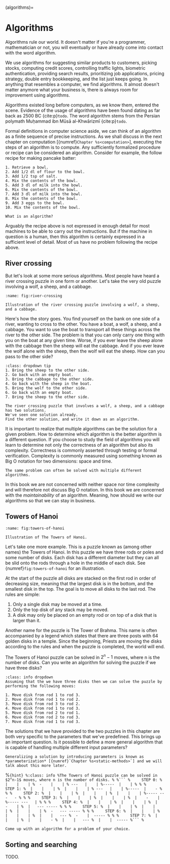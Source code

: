 (algorithms)=
# Algorithms

Algorithms rule our world.
It doesn't matter if you're a programmer, mathematician or not, you will eventually or have already come into contact with the word algorithm.

We use algorithms for suggesting similar products to customers, picking stocks, computing credit scores, controlling traffic lights, biometric authentication, providing search results, prioritizing job applications, pricing strategy, double entry bookkeeping, and the list just keeps going.
In anything that resembles a computer, we find algorithms.
It almost doesn't matter anymore what your business is, there is always room for improvement using algorithms.

Algorithms existed long before computers, as we know them, entered the scene.
Evidence of the usage of algorithms have been found dating as far back as 2500 BC {cite:p}`todo`.
The word algorithm stems from the Persian polymath Muḥammad ibn Mūsā al-Khwārizmī {cite:p}`todo`.

Formal definitions in computer science aside, we can think of an algorithm as a finite sequence of precise instructions.
As we shall discuss in the next chapter on computation [{numref}`Chapter %s<computation>`], executing the steps of an algorithm is to compute.
Any sufficiently formalized procedure or recipe can be considered an algorithm.
Consider for example, the follow recipe for making pancake batter:

```{admonition} Pancake batter algorithm
1. Retrieve a bowl.
2. Add 1/2 dl of flour to the bowl.
3. Add 1/2 tsp of salt.
4. Mix the contents of the bowl.
5. Add 3 dl of milk into the bowl.
6. Mix the contents of the bowl.
7. Add 3 dl of milk into the bowl.
8. Mix the contents of the bowl.
9. Add 3 eggs to the bowl.
10. Mix the contents of the bowl.
```

```{exercise}
What is an algorithm?
```

Arguably the recipe above is not expressed in enough detail for most machines to be able to carry out the instructions.
But if the machine in question is a human, then this algorithm is certainly expressed in a sufficient level of detail.
Most of us have no problem following the recipe above.


## River crossing

But let's look at some more serious algorithms.
Most people have heard a river crossing puzzle in one form or another.
Let's take the very old puzzle involving a wolf, a sheep, and a cabbage.

```{figure} ../images/river-crossing.jpg
:name: fig:river-crossing

Illustration of the river crossing puzzle involving a wolf, a sheep, and a cabbage.
```

Here's how the story goes.
You find yourself on the bank on one side of a river, wanting to cross to the other.
You have a boat, a wolf, a sheep, and a cabbage.
You want to use the boat to transport all these things across the river to the other side.
The problem is that you can only carry one thing with you on the boat at any given time.
Worse, if you ever leave the sheep alone with the cabbage then the sheep will eat the cabbage.
And if you ever leave the wolf alone with the sheep, then the wolf will eat the sheep.
How can you pass to the other side?

```{admonition} Solution
:class: dropdown tip
1. Bring the sheep to the other side.
2. Go back with an empty boat.
3. Bring the cabbage to the other side.
4. Go back with the sheep in the boat.
5. Bring the wolf to the other side.
6. Go back with an empty boat.
7. Bring the sheep to the other side.
```

```{exercise}
The river crossing puzzle that involves a wolf, a sheep, and a cabbage has two solutions.
We've seen one solution already.
Find the other solution, and write it down as an algorithm.
```

It is important to realize that multiple algorithms can be the solution for a given problem.
How to determine which algorithm is the better algorithm is a different question.
If you choose to study the field of algorithms you will learn to determine not only the correctness of an algorithm but also its complexity.
Correctness is commonly asserted through testing or formal verification.
Complexity is commonly measured using something known as Big O notation for two dimensions: space and time.

```{important}
The same problem can often be solved with multiple different algorithms.
```

In this book we are not concerned with neither space nor time complexity and will therefore not discuss Big O notation.
In this book we are concerned with the *maintainability* of an algorithm.
Meaning, how should we write our algorithms so that we can stay in business.


## Towers of Hanoi

```{figure} ../images/towers-of-hanoi.jpg
:name: fig:towers-of-hanoi

Illustration of The Towers of Hanoi.
```

Let's take one more example.
This is a puzzle known as (among other names) the Towers of Hanoi.
In this puzzle we have three rods or poles and some number of disks.
Each disk has a different diameter but they can all be slid onto the rods through a hole in the middle of each disk.
See {numref}`fig:towers-of-hanoi` for an illustration.

At the start of the puzzle all disks are stacked on the first rod in order of decreasing size, meaning that the largest disk is in the bottom, and the smallest disk in the top.
The goal is to move all disks to the last rod.
The rules are simple:

1. Only a single disk may be moved at a time.
2. Only the top disk of any stack may be moved.
3. A disk may only be placed on an empty rod or on top of a disk that is larger than it.

Another name for the puzzle is The Tower of Brahma.
This name is often accompanied by a legend which states that there are three posts with 64 golden disks in a temple.
Since the beginning, Priests are moving the disks according to the rules and when the puzzle is completed, the world will end.

The Towers of Hanoi puzzle can be solved in $2^n-1$ moves, where n is the number of disks.
Can you write an algorithm for solving the puzzle if we have three disks?

```{admonition} Solution
:class: info dropdown
Assuming that the we have three disks then we can solve the puzzle by performing the following moves:

1. Move disk from rod 1 to rod 3.
2. Move disk from rod 1 to rod 2.
3. Move disk from rod 3 to rod 2.
4. Move disk from rod 1 to rod 3.
5. Move disk from rod 2 to rod 1.
6. Move disk from rod 2 to rod 3.
7. Move disk from rod 1 to rod 3.
```

The solutions that we have provided to the two puzzles in this chapter are both very specific to the parameters that we've predefined.
This brings up an important question.
Is it possible to define a more general algorithm that is capable of handling multiple different input parameters?

```{important}
Generalizing a solution by introducing parameters is known as *parameterization* [{numref}`Chapter %s<static-methods>`] and we will talk about this more later.
```


%````{hint}
%:class: info
%The Towers of Hanoi puzzle can be solved in $2^n-1$ moves, where n is the number of disks.
%
%```
%     STEP 0:
%  |    |    |
%  -    |    |
% ---   |    |
%-----  |    |
%
%
%     STEP 1:
%  |    |    |
%  |    |    |
% ---   |    |
%-----  |    -
%
%
%     STEP 2:
%  |    |    |
%  |    |    |
%  |    |    |
%----- ---   -
%
%
%     STEP 3:
%  |    |    |
%  |    |    |
%  |    -    |
%----- ---   |
%
%
%     STEP 4:
%  |    |    |
%  |    |    |
%  |    -    |
%  |   --- -----
%
%
%     STEP 5:
%  |    |    |
%  |    |    |
%  |    |    |
%  -   --- -----
%
%
%     STEP 6:
%  |    |    |
%  |    |    |
%  |    |   ---
%  -    |  -----
%
%
%     STEP 7:
%  |    |    |
%  |    |    -
%  |    |   ---
%  |    |  -----
%```
%````

```{exercise}
Come up with an algorithm for a problem of your choice.
```

## Sorting and searching

TODO.

